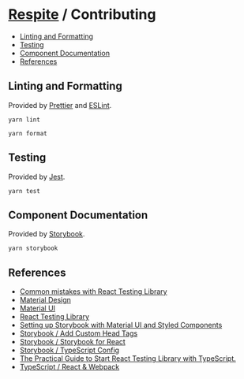# [Respite](./README.md) / Contributing

-   [Linting and Formatting](#linting-and-formatting)
-   [Testing](#testing)
-   [Component Documentation](#component-documentation)
-   [References](#references)

## Linting and Formatting

Provided by [Prettier](https://prettier.io/) and [ESLint](https://eslint.org/).

```shell script
yarn lint
```

```shell script
yarn format
```

## Testing

Provided by [Jest](https://jestjs.io/).

```shell script
yarn test
```

## Component Documentation

Provided by [Storybook](https://storybook.js.org/).

```shell script
yarn storybook
```

## References

-   [Common mistakes with React Testing Library](https://kentcdodds.com/blog/common-mistakes-with-react-testing-library)
-   [Material Design](https://material.io/design)
-   [Material UI](https://material-ui.com/)
-   [React Testing Library](https://testing-library.com/docs/react-testing-library/intro)
-   [Setting up Storybook with Material UI and Styled Components](https://medium.com/encode/setting-up-storybook-with-material-ui-and-styled-components-5bdacb6db866)
-   [Storybook / Add Custom Head Tags](https://storybook.js.org/docs/configurations/add-custom-head-tags/)
-   [Storybook / Storybook for React](https://storybook.js.org/docs/guides/guide-react/)
-   [Storybook / TypeScript Config](https://storybook.js.org/docs/configurations/typescript-config/)
-   [The Practical Guide to Start React Testing Library with TypeScript.](https://medium.com/javascript-in-plain-english/the-practical-guide-to-start-react-testing-library-with-typescript-d386804a018)
-   [TypeScript / React & Webpack](https://www.typescriptlang.org/docs/handbook/react-&-webpack.html)

